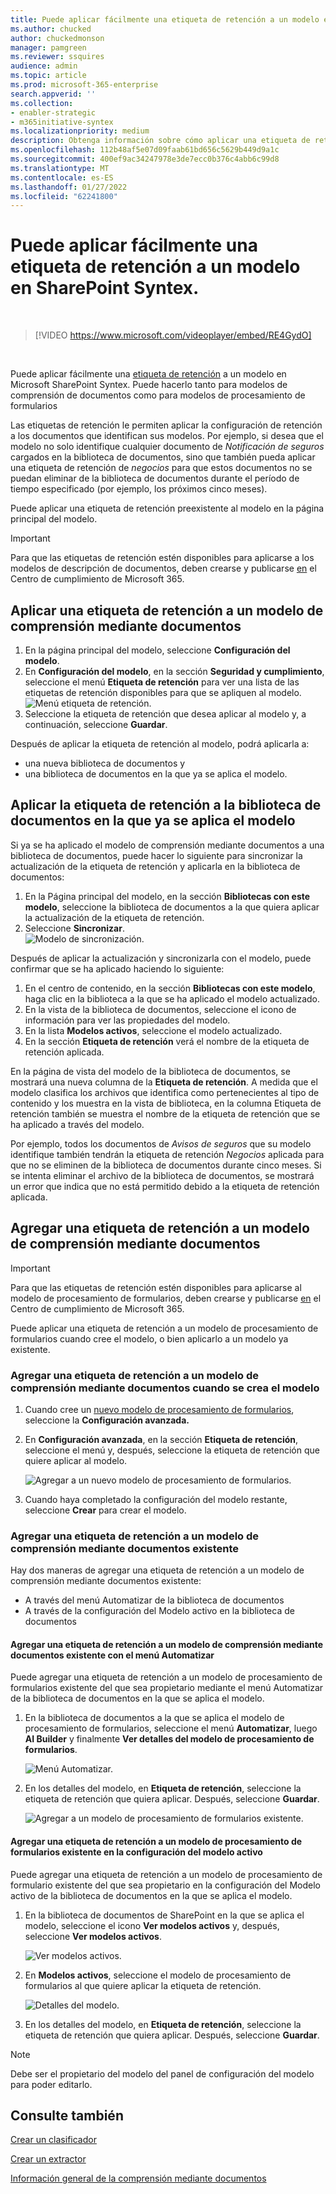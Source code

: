 ```yaml
---
title: Puede aplicar fácilmente una etiqueta de retención a un modelo en SharePoint Syntex.
ms.author: chucked
author: chuckedmonson
manager: pamgreen
ms.reviewer: ssquires
audience: admin
ms.topic: article
ms.prod: microsoft-365-enterprise
search.appverid: ''
ms.collection:
- enabler-strategic
- m365initiative-syntex
ms.localizationpriority: medium
description: Obtenga información sobre cómo aplicar una etiqueta de retención a un modelo en SharePoint Syntex.
ms.openlocfilehash: 112b48af5e07d09faab61bd656c5629b449d9a1c
ms.sourcegitcommit: 400ef9ac34247978e3de7ecc0b376c4abb6c99d8
ms.translationtype: MT
ms.contentlocale: es-ES
ms.lasthandoff: 01/27/2022
ms.locfileid: "62241800"
---
```

# <a name="apply-a-retention-label-to-a-model-in-sharepoint-syntex"></a>Puede aplicar fácilmente una etiqueta de retención a un modelo en SharePoint Syntex.

</br>

> [!VIDEO https://www.microsoft.com/videoplayer/embed/RE4GydO]  

</br>


Puede aplicar fácilmente una [etiqueta de retención](../compliance/retention.md) a un modelo en Microsoft SharePoint Syntex. Puede hacerlo tanto para modelos de comprensión de documentos como para modelos de procesamiento de formularios

Las etiquetas de retención le permiten aplicar la configuración de retención a los documentos que identifican sus modelos.  Por ejemplo, si desea que el modelo no solo identifique cualquier documento de *Notificación de seguros* cargados en la biblioteca de documentos, sino que también pueda aplicar una etiqueta de retención de *negocios* para que estos documentos no se puedan eliminar de la biblioteca de documentos durante el período de tiempo especificado (por ejemplo, los próximos cinco meses).

Puede aplicar una etiqueta de retención preexistente al modelo en la página principal del modelo. 

> [!Important]
> Para que las etiquetas de retención estén disponibles para [](../compliance/file-plan-manager.md#create-retention-labels) aplicarse a los modelos de descripción de documentos, deben crearse y publicarse [en](../compliance/create-apply-retention-labels.md#how-to-publish-retention-labels) el Centro de cumplimiento de Microsoft 365.

## <a name="to-add-a-retention-label-to-a-document-understanding-model"></a>Aplicar una etiqueta de retención a un modelo de comprensión mediante documentos

1. En la página principal del modelo, seleccione **Configuración del modelo**.</br>
2. En **Configuración del modelo**, en la sección **Seguridad y cumplimiento**, seleccione el menú **Etiqueta de retención** para ver una lista de las etiquetas de retención disponibles para que se apliquen al modelo.</br>
 ![Menú etiqueta de retención.](../media/content-understanding/retention-labels-menu.png)</br> 
3. Seleccione la etiqueta de retención que desea aplicar al modelo y, a continuación, seleccione **Guardar**.</br>

Después de aplicar la etiqueta de retención al modelo, podrá aplicarla a:
- una nueva biblioteca de documentos y
- una biblioteca de documentos en la que ya se aplica el modelo.
 
## <a name="apply-the-retention-label-to-a-document-library-to-which-the-model-is-already-applied"></a>Aplicar la etiqueta de retención a la biblioteca de documentos en la que ya se aplica el modelo

Si ya se ha aplicado el modelo de comprensión mediante documentos a una biblioteca de documentos, puede hacer lo siguiente para sincronizar la actualización de la etiqueta de retención y aplicarla en la biblioteca de documentos:</br>

1. En la Página principal del modelo, en la sección **Bibliotecas con este modelo**, seleccione la biblioteca de documentos a la que quiera aplicar la actualización de la etiqueta de retención. </br> 
2. Seleccione **Sincronizar**. </br>
 ![Modelo de sincronización.](../media/content-understanding/sync-model.png)</br> 


Después de aplicar la actualización y sincronizarla con el modelo, puede confirmar que se ha aplicado haciendo lo siguiente:

1. En el centro de contenido, en la sección **Bibliotecas con este modelo**, haga clic en la biblioteca a la que se ha aplicado el modelo actualizado. </br>
2. En la vista de la biblioteca de documentos, seleccione el icono de información para ver las propiedades del modelo.</br>  
3. En la lista **Modelos activos**, seleccione el modelo actualizado.</br>
4. En la sección **Etiqueta de retención** verá el nombre de la etiqueta de retención aplicada.</br>


En la página de vista del modelo de la biblioteca de documentos, se mostrará una nueva columna de la **Etiqueta de retención**.  A medida que el modelo clasifica los archivos que identifica como pertenecientes al tipo de contenido y los muestra en la vista de biblioteca, en la columna Etiqueta de retención también se muestra el nombre de la etiqueta de retención que se ha aplicado a través del modelo.


Por ejemplo, todos los documentos de *Avisos de seguros* que su modelo identifique también tendrán la etiqueta de retención *Negocios* aplicada para que no se eliminen de la biblioteca de documentos durante cinco meses. Si se intenta eliminar el archivo de la biblioteca de documentos, se mostrará un error que indica que no está permitido debido a la etiqueta de retención aplicada.

## <a name="to-add-a-retention-label-to-a-form-processing-model"></a>Agregar una etiqueta de retención a un modelo de comprensión mediante documentos

> [!Important]
> Para que las etiquetas de retención estén disponibles para [](../compliance/file-plan-manager.md#create-retention-labels) aplicarse al modelo de procesamiento de formularios, deben crearse y publicarse [en](../compliance/create-apply-retention-labels.md#how-to-publish-retention-labels) el Centro de cumplimiento de Microsoft 365.

Puede aplicar una etiqueta de retención a un modelo de procesamiento de formularios cuando cree el modelo, o bien aplicarlo a un modelo ya existente.

### <a name="to-add-a-retention-label-when-you-create-a-form-processing-model"></a>Agregar una etiqueta de retención a un modelo de comprensión mediante documentos cuando se crea el modelo

1. Cuando cree un [nuevo modelo de procesamiento de formularios](./create-a-form-processing-model.md), seleccione la <b>Configuración avanzada.</b>
2. En <b>Configuración avanzada</b>, en la sección <b>Etiqueta de retención</b>, seleccione el menú y, después, seleccione la etiqueta de retención que quiere aplicar al modelo.</b>

 
     ![Agregar a un nuevo modelo de procesamiento de formularios.](../media/content-understanding/retention-label-forms.png)</br>

3.  Cuando haya completado la configuración del modelo restante, seleccione <b>Crear</b> para crear el modelo.

### <a name="to-add-a-retention-label-to-an-existing-form-processing-model"></a>Agregar una etiqueta de retención a un modelo de comprensión mediante documentos existente

Hay dos maneras de agregar una etiqueta de retención a un modelo de comprensión mediante documentos existente:
- A través del menú Automatizar de la biblioteca de documentos
- A través de la configuración del Modelo activo en la biblioteca de documentos 


#### <a name="to-add-a-retention-label-to-an-existing-form-processing-model-through-the-automate-menu"></a>Agregar una etiqueta de retención a un modelo de comprensión mediante documentos existente con el menú Automatizar

Puede agregar una etiqueta de retención a un modelo de procesamiento de formularios existente del que sea propietario mediante el menú Automatizar de la biblioteca de documentos en la que se aplica el modelo.


1. En la biblioteca de documentos a la que se aplica el modelo de procesamiento de formularios, seleccione el menú <b>Automatizar</b>, luego <b>AI Builder</b> y finalmente <b>Ver detalles del modelo de procesamiento de formularios</b>.

   ![Menú Automatizar.](../media/content-understanding/automate-menu.png)</br>

2. En los detalles del modelo, en <b>Etiqueta de retención</b>, seleccione la etiqueta de retención que quiera aplicar.  Después, seleccione <b>Guardar</b>.

     ![Agregar a un modelo de procesamiento de formularios existente.](../media/content-understanding/retention-label-model-details.png)</br> 

#### <a name="to-add-a-retention-label-to-an-existing-form-processing-model-in-the-active-model-settings"></a>Agregar una etiqueta de retención a un modelo de procesamiento de formularios existente en la configuración del modelo activo

Puede agregar una etiqueta de retención a un modelo de procesamiento de formulario existente del que sea propietario en la configuración del Modelo activo de la biblioteca de documentos en la que se aplica el modelo.

1. En la biblioteca de documentos de SharePoint en la que se aplica el modelo, seleccione el icono <b>Ver modelos activos</b> y, después, seleccione <b>Ver modelos activos</b>.</b>

   ![Ver modelos activos.](../media/content-understanding/info-du.png)</br> 

2. En <b>Modelos activos</b>, seleccione el modelo de procesamiento de formularios al que quiere aplicar la etiqueta de retención.

     ![Detalles del modelo.](../media/content-understanding/retention-label-model-details.png)</br> 


3. En los detalles del modelo, en <b>Etiqueta de retención</b>, seleccione la etiqueta de retención que quiera aplicar.  Después, seleccione <b>Guardar</b>.

> [!NOTE]
> Debe ser el propietario del modelo del panel de configuración del modelo para poder editarlo. 


## <a name="see-also"></a>Consulte también
[Crear un clasificador](create-a-classifier.md)

[Crear un extractor](create-an-extractor.md)

[Información general de la comprensión mediante documentos ](document-understanding-overview.md)
